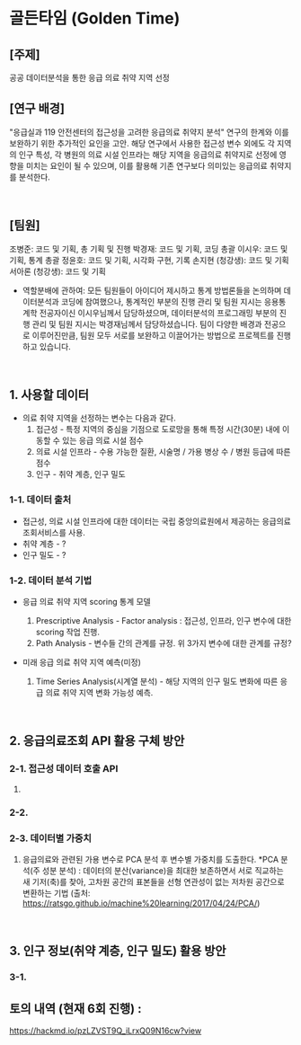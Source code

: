 # 골든타임 (Golden Time)

## [주제] 
공공 데이터분석을 통한 응급 의료 취약 지역 선정

## [연구 배경]
"응급실과 119 안전센터의 접근성을 고려한 응급의료 취약지 분석" 연구의 한계와 이를 보완하기 위한 추가적인 요인을 고안.
해당 연구에서 사용한 접근성 변수 외에도 각 지역의 인구 특성, 각 병원의 의료 시설 인프라는 해당 지역을 응급의료 취약지로
선정에 영향을 미치는 요인이 될 수 있으며, 이를 활용해 기존 연구보다 의미있는 응급의료 취약지를 분석한다.

<br>

## [팀원]
조병준: 코드 및 기획, 총 기획 및 진행
박경재: 코드 및 기획, 코딩 총괄
이시우: 코드 및 기획, 통계 총괄
정윤호: 코드 및 기획, 시각화 구현, 기록
손지현 (청강생): 코드 및 기획
서아론 (청강생): 코드 및 기획 


* 역할분배에 관하여: 모든 팀원들이 아이디어 제시하고 통계 방법론들을 논의하며 데이터분석과 코딩에 참여했으나, 통계적인 부분의 진행 관리 및 팀원 지시는 응용통계학 전공자이신 이시우님께서 담당하셨으며, 데이터분석의 프로그래밍 부분의 진행 관리 및 팀원 지시는 박경재님께서 담당하셨습니다. 팀이 다양한 배경과 전공으로 이루어진만큼, 팀원 모두 서로를 보완하고 이끌어가는 방법으로 프로젝트를 진행하고 있습니다. 

<br>

## 1. 사용할 데이터
- 의료 취약 지역을 선정하는 변수는 다음과 같다.
  1. 접근성 - 특정 지역의 중심을 기점으로 도로망을 통해 특정 시간(30분) 내에 이동할 수 있는 응급 의료 시설 점수
  2. 의료 시설 인프라 - 수용 가능한 질환, 시술명 / 가용 병상 수 / 병원 등급에 따른 점수
  3. 인구 - 취약 계층, 인구 밀도

### 1-1. 데이터 출처
- 접근성, 의료 시설 인프라에 대한 데이터는 국립 중앙의료원에서 제공하는 응급의료조회서비스를 사용.
- 취약 계층 - ?
- 인구 밀도 - ?

### 1-2. 데이터 분석 기법
- 응급 의료 취약 지역 scoring 통계 모델
  1. Prescriptive Analysis - Factor analysis : 접근성, 인프라, 인구 변수에 대한 scoring 작업 진행.
  2. Path Analysis - 변수들 간의 관계를 규정. 위 3가지 변수에 대한 관계를 규정?

- 미래 응급 의료 취약 지역 예측(미정)
  1. Time Series Analysis(시계열 분석) - 해당 지역의 인구 밀도 변화에 따른 응급 의료 취약 지역 변화 가능성 예측.

<br>

## 2. 응급의료조회 API 활용 구체 방안
### 2-1. 접근성 데이터 호출 API
  1.

### 2-2. 
### 2-3. 데이터별 가중치
  1. 응급의료와 관련된 가용 변수로 PCA 분석 후 변수별 가중치를 도출한다.
  *PCA 분석(주 성분 분석) : 데이터의 분산(variance)을 최대한 보존하면서 서로 직교하는 새 기저(축)를 찾아, 고차원 공간의 표본들을 선형 연관성이 없는 저차원 공간으로 변환하는 기법 (출처: https://ratsgo.github.io/machine%20learning/2017/04/24/PCA/)
<br>

## 3. 인구 정보(취약 계층, 인구 밀도) 활용 방안
### 3-1. 


## 토의 내역 (현재 6회 진행) :
https://hackmd.io/pzLZVST9Q_iLrxQ09N16cw?view
